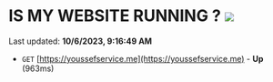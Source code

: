 # IS MY WEBSITE RUNNING ? [![](https://img.shields.io/static/v1?label=Sponsor&message=%E2%9D%A4&logo=GitHub&color=%23fe8e86)](https://github.com/sponsors/<username>)

Last updated: **10/6/2023, 9:16:49 AM**

- `GET` [https://youssefservice.me](https://youssefservice.me) - **Up** (963ms)
